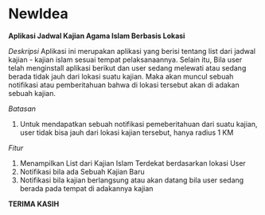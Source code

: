# NewIdea

**Aplikasi Jadwal Kajian Agama Islam Berbasis Lokasi**

*Deskripsi*
Aplikasi ini merupakan aplikasi yang berisi tentang list dari jadwal kajian - kajian islam sesuai tempat pelaksanaannya. Selain itu, Bila user telah menginstall aplikasi berikut dan user sedang melewati atau sedang berada tidak jauh dari lokasi suatu kajian. Maka akan muncul sebuah notifikasi atau pemberitahuan bahwa di lokasi tersebut akan di adakan sebuah kajian.

*Batasan*
1. Untuk mendapatkan sebuah notifikasi pemeberitahuan dari suatu kajian, user tidak bisa jauh dari lokasi kajian tersebut, hanya radius 1 KM

*Fitur*
1. Menampilkan List dari Kajian Islam Terdekat berdasarkan lokasi User
2. Notifikasi bila ada Sebuah Kajian Baru
3. Notifikasi bila kajian berlangsung atau akan datang bila user sedang berada pada tempat di adakannya kajian

**TERIMA KASIH**

